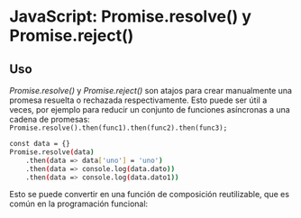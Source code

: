# JavaScript: Promise.resolve() y Promise.reject()

## Uso

_Promise.resolve()_ y _Promise.reject()_ son atajos para crear manualmente una promesa resuelta o rechazada respectivamente. Esto puede ser útil a veces, por ejemplo para reducir un conjunto de funciones asíncronas a una cadena de promesas: ```Promise.resolve().then(func1).then(func2).then(func3);```

``` sh
const data = {}
Promise.resolve(data)
    .then(data => data['uno'] = 'uno')
    .then(data => console.log(data.dato))
    .then(data => console.log(data.dato1))
```
Esto se puede convertir en una función de composición reutilizable, que es común en la programación funcional: